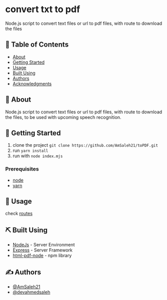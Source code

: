 # convert txt to pdf

Node.js script to convert text files or url to pdf files, with route to download the files


## 📝 Table of Contents

- [About](#-about)
- [Getting Started](#-getting-started)
- [Usage](#-usage)
- [Built Using](#%EF%B8%8F-built-using)
- [Authors](#%EF%B8%8F-authors)
- [Acknowledgments](#acknowledgement)

## 🧐 About

Node.js script to convert text files or url to pdf files, with route to download the files, to be used with upcoming 
speech recognition.

## 🏁 Getting Started

1) clone the project ```git clone https://github.com/AmSaleh21/toPDF.git```
2) run ```yarn install```
3) run with ```node index.mjs```

### Prerequisites

- [node](https://nodejs.org)
- [yarn](https://yarnpkg.com)

## 🎈 Usage

check [routes](./routes/route.mjs)

[//]: # (## 🚀 Deployment)


## ⛏️ Built Using <a name = "built_using"></a>

- [NodeJs](https://nodejs.org/en/) - Server Environment
- [Express](https://expressjs.com/) - Server Framework
- [html-pdf-node](https://www.npmjs.com/package/html-pdf-node) - npm library

## ✍️ Authors <a name = "authors"></a>

- [@AmSaleh21](https://www.linkedin.com/in/AmSaleh21/)
- [@devahmedsaleh](https://www.linkedin.com/in/devahmedsaleh/)
